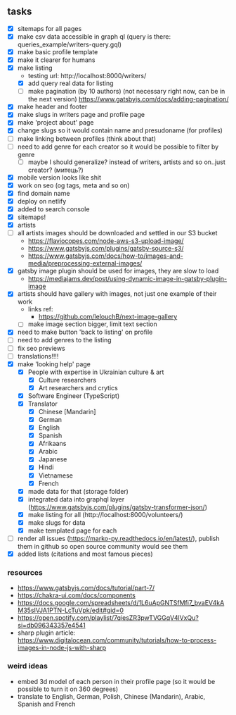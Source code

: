 ## tasks

- [x] sitemaps for all pages
- [x] make csv data accessible in graph ql (query is there: queries_example/writers-query.gql)
- [x] make basic profile template
- [x] make it clearer for humans
- [x] make listing
  - testing url: http://localhost:8000/writers/
  - [x] add query real data for listing
  - [ ] make pagination (by 10 authors) (not necessary right now, can be in the next version) https://www.gatsbyjs.com/docs/adding-pagination/
- [x] make header and footer 
- [x] make slugs in writers page and profile page 
- [x] make 'project about' page 
- [x] change slugs so it would contain name and presudoname (for profiles)
- [ ] make linking between profiles (think about that)
- [ ] need to add genre for each creator so it would be possible to filter by genre
  - [ ] maybe I should generalize? instead of writers, artists and so on..just creator? (митець?)
- [x] mobile version looks like shit
- [x] work on seo (og tags, meta and so on)
- [x] find domain name
- [x] deploy on netlify 
- [x] added to search console 
- [x] sitemaps!
- [x] artists
- [ ] all artists images should be downloaded and settled in our S3 bucket
  - https://flaviocopes.com/node-aws-s3-upload-image/
  - https://www.gatsbyjs.com/plugins/gatsby-source-s3/
  - https://www.gatsbyjs.com/docs/how-to/images-and-media/preprocessing-external-images/
- [x] gatsby image plugin should be used for images, they are slow to load
  - https://mediajams.dev/post/using-dynamic-image-in-gatsby-plugin-image
- [x] artists should have gallery with images, not just one example of their work
  - links ref:
    - https://github.com/lelouchB/next-image-gallery
  - [ ] make image section bigger, limit text section
- [x] need to make button 'back to listing' on profile
- [ ] need to add genres to the listing
- [ ] fix seo previews
- [ ] translations!!!!
- [x] make 'looking help' page 
  - [x] People with expertise in Ukrainian culture & art
    - [x] Culture researchers 
    - [x] Art researchers and crytics 
  - [x] Software Engineer (TypeScript) 
  - [x] Translator
    - [x] Chinese [Mandarin]
    - [x] German
    - [x] English
    - [x] Spanish
    - [x] Afrikaans
    - [x] Arabic
    - [x] Japanese 
    - [x] Hindi
    - [x] Vietnamese 
    - [x] French
  - [x] made data for that (storage folder)
  - [x] integrated data into graphql layer (https://www.gatsbyjs.com/plugins/gatsby-transformer-json/)
  - [x] make listing for all (http://localhost:8000/volunteers/)
  - [x] make slugs for data
  - [x] make templated page for each 
- [ ] render all issues (https://marko-py.readthedocs.io/en/latest/), publish them in github so open source community would see them 
- [x] added lists (citations and most famous pieces)

### resources

- https://www.gatsbyjs.com/docs/tutorial/part-7/
- https://chakra-ui.com/docs/components
- https://docs.google.com/spreadsheets/d/1L6uApGNTSfMfi7_bvaEV4kAM35sIVJA1PTN-LcTuVpk/edit#gid=0
- https://open.spotify.com/playlist/7qiesZR3pwTVGGqV4lVxQu?si=db096343357e4541
- sharp plugin article: https://www.digitalocean.com/community/tutorials/how-to-process-images-in-node-js-with-sharp

### weird ideas

- embed 3d model of each person in their profile page (so it would be possible to turn it on 360 degrees)
- translate to English, German, Polish, Chinese (Mandarin), Arabic, Spanish and French
